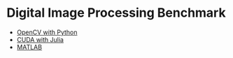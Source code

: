 # Digital Image Processing Benchmark

- [OpenCV with Python](opencv/)
- [CUDA with Julia](cuda/)
- [MATLAB](matlab/)
